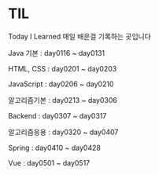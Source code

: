 # TIL
Today I Learned
매일 배운걸 기록하는 곳입니다

Java 기본 : day0116 ~ day0131

HTML, CSS : day0201 ~ day0203

JavaScript : day0206 ~ day0210

알고리즘기본 : day0213 ~ day0306

Backend : day0307 ~ day0317

알고리즘응용 : day0320 ~ day0407

Spring : day0410 ~ day0428

Vue : day0501 ~ day0517
